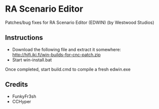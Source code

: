 RA Scenario Editor
================================================================================
Patches/bug fixes for RA Scenario Editor (EDWIN) (by Westwood Studios)

Instructions
--------------------------------------------------------------------------------

 - Download the following file and extract it somewhere: http://hifi.iki.fi/win-builds-for-cnc-patch.zip
 - Start win-install.bat

Once completed, start build.cmd to compile a fresh edwin.exe


Credits
--------------------------------------------------------------------------------
 - FunkyFr3sh
 - CCHyper
 